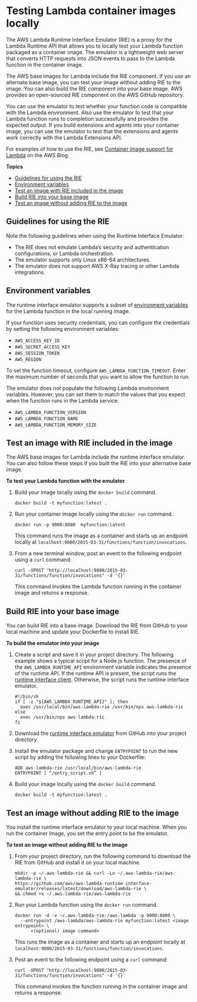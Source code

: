 # Testing Lambda container images locally<a name="images-test"></a>

The AWS Lambda Runtime Interface Emulator \(RIE\) is a proxy for the Lambda Runtime API that allows you to locally test your Lambda function packaged as a container image\. The emulator is a lightweight web server that converts HTTP requests into JSON events to pass to the Lambda function in the container image\. 

The AWS base images for Lambda include the RIE component\. If you use an alternate base image, you can test your image without adding RIE to the image\. You can also build the RIE component into your base image\. AWS provides an open\-sourced RIE component on the AWS GitHub repository\. 

You can use the emulator to test whether your function code is compatible with the Lambda environment\. Also use the emulator to test that your Lambda function runs to completion successfully and provides the expected output\. If you build extensions and agents into your container image, you can use the emulator to test that the extensions and agents work correctly with the Lambda Extensions API\.

For examples of how to use the RIE, see [Container image support for Lambda](http://aws.amazon.com/blogs/aws/new-for-aws-lambda-container-image-support/) on the AWS Blog\.

**Topics**
+ [Guidelines for using the RIE](#images-test-limitations)
+ [Environment variables](#images-test-env)
+ [Test an image with RIE included in the image](#images-test-AWSbase)
+ [Build RIE into your base image](#images-test-alternative)
+ [Test an image without adding RIE to the image](#images-test-add)

## Guidelines for using the RIE<a name="images-test-limitations"></a>

Note the following guidelines when using the Runtime Interface Emulator:
+ The RIE does not emulate Lambda’s security and authentication configurations, or Lambda orchestration\. 
+ The emulator supports only Linux x86\-64 architectures\.
+ The emulator does not support AWS X\-Ray tracing or other Lambda integrations\.

## Environment variables<a name="images-test-env"></a>

The runtime interface emulator supports a subset of [environment variables](configuration-envvars.md) for the Lambda function in the local running image\.

If your function uses security credentials, you can configure the credentials by setting the following environment variables:
+ `AWS_ACCESS_KEY_ID`
+ `AWS_SECRET_ACCESS_KEY`
+ `AWS_SESSION_TOKEN`
+ `AWS_REGION`

To set the function timeout, configure `AWS_LAMBDA_FUNCTION_TIMEOUT`\. Enter the maximum number of seconds that you want to allow the function to run\.

The emulator does not populate the following Lambda environment variables\. However, you can set them to match the values that you expect when the function runs in the Lambda service:
+ `AWS_LAMBDA_FUNCTION_VERSION`
+ `AWS_LAMBDA_FUNCTION_NAME`
+ `AWS_LAMBDA_FUNCTION_MEMORY_SIZE`

## Test an image with RIE included in the image<a name="images-test-AWSbase"></a>

The AWS base images for Lambda include the runtime interface emulator\. You can also follow these steps if you built the RIE into your alternative base image\. 

**To test your Lambda function with the emulator**

1. Build your image locally using the `docker build` command\.

   ```
   docker build -t myfunction:latest .
   ```

1. Run your container image locally using the `docker run` command\.

   ```
   docker run -p 9000:8080  myfunction:latest 
   ```

   This command runs the image as a container and starts up an endpoint locally at `localhost:9000/2015-03-31/functions/function/invocations`\.

1. From a new terminal window, post an event to the following endpoint using a `curl` command:

   ```
   curl -XPOST "http://localhost:9000/2015-03-31/functions/function/invocations" -d '{}'
   ```

   This command invokes the Lambda function running in the container image and returns a response\.

## Build RIE into your base image<a name="images-test-alternative"></a>

You can build RIE into a base image\. Download the RIE from GitHub to your local machine and update your Dockerfile to install RIE\. 

**To build the emulator into your image**

1. Create a script and save it in your project directory\. The following example shows a typical script for a Node\.js function\. The presence of the `AWS_LAMBDA_RUNTIME_API` environment variable indicates the presence of the runtime API\. If the runtime API is present, the script runs the [runtime interface client](runtimes-images.md#runtimes-api-client)\. Otherwise, the script runs the runtime interface emulator\.

   ```
   #!/bin/sh
   if [ -z "${AWS_LAMBDA_RUNTIME_API}" ]; then
     exec /usr/local/bin/aws-lambda-rie /usr/bin/npx aws-lambda-ric
   else
     exec /usr/bin/npx aws-lambda-ric
   fi
   ```

1. Download the [runtime interface emulator](https://github.com/aws/aws-lambda-runtime-interface-emulator/releases/latest/download/aws-lambda-rie) from GitHub into your project directory\.

1. Install the emulator package and change `ENTRYPOINT` to run the new script by adding the following lines to your Dockerfile:

   ```
   ADD aws-lambda-rie /usr/local/bin/aws-lambda-rie
   ENTRYPOINT [ “/entry_script.sh” ]
   ```

1. Build your image locally using the `docker build` command\.

   ```
   docker build -t myfunction:latest .
   ```

## Test an image without adding RIE to the image<a name="images-test-add"></a>

You install the runtime interface emulator to your local machine\. When you run the container image, you set the entry point to be the emulator\. 

**To test an image without adding RIE to the image**

1. From your project directory, run the following command to download the RIE from GitHub and install it on your local machine\.

   ```
   mkdir -p ~/.aws-lambda-rie && curl -Lo ~/.aws-lambda-rie/aws-lambda-rie \
   https://github.com/aws/aws-lambda-runtime-interface-emulator/releases/latest/download/aws-lambda-rie \
   && chmod +x ~/.aws-lambda-rie/aws-lambda-rie
   ```

1. Run your Lambda function using the `docker run` command\. 

   ```
   docker run -d -v ~/.aws-lambda-rie:/aws-lambda -p 9000:8080 \
     --entrypoint /aws-lambda/aws-lambda-rie myfunction:latest <image entrypoint> \
         <(optional) image command>
   ```

   This runs the image as a container and starts up an endpoint locally at `localhost:9000/2015-03-31/functions/function/invocations`\.

1. Post an event to the following endpoint using a `curl` command:

   ```
   curl -XPOST "http://localhost:9000/2015-03-31/functions/function/invocations" -d '{}'
   ```

   This command invokes the function running in the container image and returns a response\.
